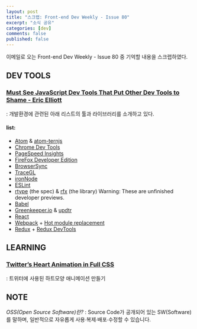 ```yaml
---
layout: post
title: "스크랩: Front-end Dev Weekly - Issue 80"
excerpt: "소식 공유"
categories: [dev]
comments: false
published: false
---
```


이메일로 오는 Front-end Dev Weekly - Issue 80 중 기억할 내용을 스크랩하였다.

## DEV TOOLS

### [Must See JavaScript Dev Tools That Put Other Dev Tools to Shame - Eric Elliott](https://medium.com/javascript-scene/must-see-javascript-dev-tools-that-put-other-dev-tools-to-shame-aca6d3e3d925#.fvn2cflal)
: 개발환경에 관련된 아래 리스트의 툴과 라이브러리를 소개하고 있다. 

#### list:
- [Atom](https://atom.io/) & [atom-ternjs](https://atom.io/packages/atom-ternjs)
- [Chrome Dev Tools](https://developer.chrome.com/devtools)
- [PageSpeed Insights](https://developers.google.com/speed/pagespeed/insights/)
- [FireFox Developer Edition](https://www.mozilla.org/en-US/firefox/developer/)
- [BrowserSync](http://www.browsersync.io/)
- [TraceGL](https://github.com/traceglMPL/tracegl)
- [ironNode](http://s-a.github.io/iron-node/)
- [ESLint](http://eslint.org/)
- [rtype](https://github.com/ericelliott/rtype) (the spec) & [rfx](https://github.com/ericelliott/rfx) (the library) Warning: These are unfinished developer previews.
- [Babel](http://babeljs.io)
- [Greenkeeper.io](http://greenkeeper.io/) & [updtr](https://github.com/peerigon/updtr)
- [React](https://facebook.github.io/react/)
- [Webpack](https://webpack.github.io/) + [Hot module replacement](https://github.com/webpack/docs/wiki/list-of-plugins)
- [Redux](http://redux.js.org/) + [Redux DevTools](https://github.com/gaearon/redux-devtools)

## LEARNING

### [Twitter’s Heart Animation in Full CSS](https://medium.com/@OxyDesign/twitter-s-heart-animation-in-full-css-b1c00ca5b774#.bpel3gfd4)
: 트위터에 사용된 하트모양 애니메이션 만들기

## NOTE

*OSS(Open Source Software)란?*
: Source Code가 공개되어 있는 SW(Software)를 말하며, 일반적으로 자유롭게 사용∙복제∙배포∙수정할 수 있습니다. 

